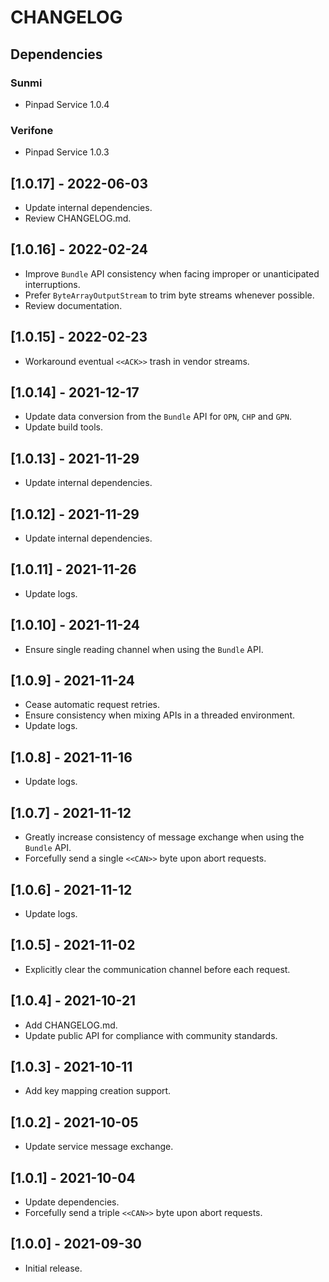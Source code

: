 # CHANGELOG

## Dependencies

### Sunmi
- Pinpad Service 1.0.4

### Verifone 
- Pinpad Service 1.0.3

## [1.0.17] - 2022-06-03
- Update internal dependencies.
- Review CHANGELOG.md.

## [1.0.16] - 2022-02-24
- Improve `Bundle` API consistency when facing improper or unanticipated
  interruptions.
- Prefer `ByteArrayOutputStream` to trim byte streams whenever possible.
- Review documentation. 

## [1.0.15] - 2022-02-23
- Workaround eventual `<<ACK>>` trash in vendor streams.

## [1.0.14] - 2021-12-17
- Update data conversion from the `Bundle` API for `OPN`, `CHP` and `GPN`.
- Update build tools.

## [1.0.13] - 2021-11-29
- Update internal dependencies.

## [1.0.12] - 2021-11-29
- Update internal dependencies.

## [1.0.11] - 2021-11-26
- Update logs.

## [1.0.10] - 2021-11-24
- Ensure single reading channel when using the `Bundle` API.

## [1.0.9] - 2021-11-24
- Cease automatic request retries.
- Ensure consistency when mixing APIs in a threaded environment.
- Update logs.

## [1.0.8] - 2021-11-16
- Update logs.

## [1.0.7] - 2021-11-12
- Greatly increase consistency of message exchange when using the `Bundle` API.
- Forcefully send a single `<<CAN>>` byte upon abort requests.

## [1.0.6] - 2021-11-12
- Update logs.

## [1.0.5] - 2021-11-02
- Explicitly clear the communication channel before each request.
  
## [1.0.4] - 2021-10-21
- Add CHANGELOG.md.
- Update public API for compliance with community standards.

## [1.0.3] - 2021-10-11
- Add key mapping creation support.

## [1.0.2] - 2021-10-05
- Update service message exchange.

## [1.0.1] - 2021-10-04
- Update dependencies.
- Forcefully send a triple `<<CAN>>` byte upon abort requests.

## [1.0.0] - 2021-09-30
- Initial release.
